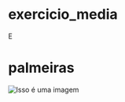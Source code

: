 # exercicio_media
E
# palmeiras
![Isso é uma imagem](https://myoctocat.com/assets/images/base-octocat.svg)

